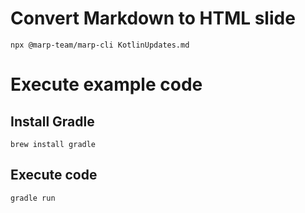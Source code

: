 # Convert Markdown to HTML slide

```
npx @marp-team/marp-cli KotlinUpdates.md
```

# Execute example code

## Install Gradle

```aidl
brew install gradle
```

## Execute code

```aidl
gradle run
```

